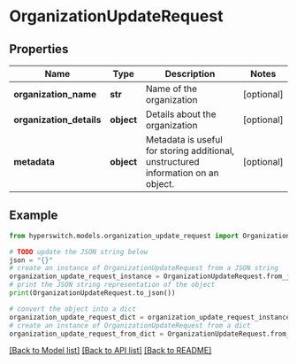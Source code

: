 # OrganizationUpdateRequest


## Properties

Name | Type | Description | Notes
------------ | ------------- | ------------- | -------------
**organization_name** | **str** | Name of the organization | [optional] 
**organization_details** | **object** | Details about the organization | [optional] 
**metadata** | **object** | Metadata is useful for storing additional, unstructured information on an object. | [optional] 

## Example

```python
from hyperswitch.models.organization_update_request import OrganizationUpdateRequest

# TODO update the JSON string below
json = "{}"
# create an instance of OrganizationUpdateRequest from a JSON string
organization_update_request_instance = OrganizationUpdateRequest.from_json(json)
# print the JSON string representation of the object
print(OrganizationUpdateRequest.to_json())

# convert the object into a dict
organization_update_request_dict = organization_update_request_instance.to_dict()
# create an instance of OrganizationUpdateRequest from a dict
organization_update_request_from_dict = OrganizationUpdateRequest.from_dict(organization_update_request_dict)
```
[[Back to Model list]](../README.md#documentation-for-models) [[Back to API list]](../README.md#documentation-for-api-endpoints) [[Back to README]](../README.md)


